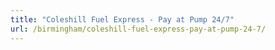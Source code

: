 ```yaml
---
title: "Coleshill Fuel Express - Pay at Pump 24/7"
url: /birmingham/coleshill-fuel-express-pay-at-pump-24-7/
---
```

